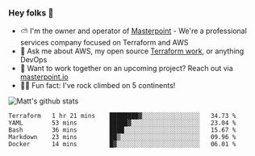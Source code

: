 

### Hey folks 👋

- ⛅️ I'm the owner and operator of [Masterpoint](https://masterpoint.io) - We're a professional services company focused on Terraform and AWS
- 💬 Ask me about AWS, my open source [Terraform work](https://github.com/masterpointio?q=terraform&type=&language=hcl), or anything DevOps
- 🔨 Want to work together on an upcoming project? Reach out via [masterpoint.io](https://masterpoint.io)
- 🧗‍♂️ Fun fact: I've rock climbed on 5 continents! 


![Matt's github stats](https://github-readme-stats.vercel.app/api?username=Gowiem&count_private=true&theme=cobalt&show_icons=true)

<!--START_SECTION:waka-->
```text
Terraform   1 hr 21 mins    ████████▓░░░░░░░░░░░░░░░░   34.73 % 
YAML        53 mins         █████▓░░░░░░░░░░░░░░░░░░░   23.04 % 
Bash        36 mins         ████░░░░░░░░░░░░░░░░░░░░░   15.67 % 
Markdown    23 mins         ██▒░░░░░░░░░░░░░░░░░░░░░░   09.96 % 
Docker      14 mins         █▓░░░░░░░░░░░░░░░░░░░░░░░   06.01 % 
```
<!--END_SECTION:waka-->
